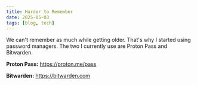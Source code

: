 ```yaml
---
title: Harder to Remember
date: 2025-05-03
tags: [blog, tech]
---
```


We can't remember as much while getting older. That's why I started using password managers. The two I currently use are Proton Pass and Bitwarden.

<strong>Proton Pass:</strong> <a href="https://proton.me/pass" target="_blank">https://proton.me/pass</a>

<strong>Bitwarden:</strong> <a href="https://bitwarden.com/" target="_blanket">https://bitwarden.com</a>
